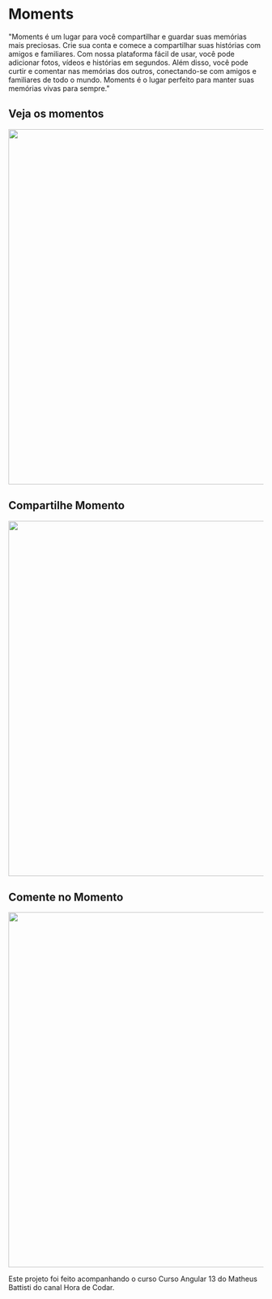 

# Moments
"Moments é um lugar para você compartilhar e guardar suas memórias mais preciosas. Crie sua conta e comece a compartilhar suas histórias com amigos e familiares. Com nossa plataforma fácil de usar, você pode adicionar fotos, vídeos e histórias em segundos. Além disso, você pode curtir e comentar nas memórias dos outros, conectando-se com amigos e familiares de todo o mundo. Moments é o lugar perfeito para manter suas memórias vivas para sempre."
## Veja os momentos
<div align="center">
<img src="https://user-images.githubusercontent.com/22270476/217495410-10e72b6f-75c0-4e63-a367-86c661a890a4.png" width="700px" />
</div>

## Compartilhe Momento
<div align="center">
<img src="https://user-images.githubusercontent.com/22270476/217496143-5c6aa73b-48e4-4e4d-be0a-574a1bc88a42.png" width="700px" />
</div>

## Comente no Momento 
<div align="center">
<img src="https://user-images.githubusercontent.com/22270476/217496544-f1d47ccb-c9ee-4b20-9287-44bd4af82fa6.png" width="700px" />
</div>

Este projeto foi feito acompanhando o curso Curso Angular 13 do Matheus Battisti do canal Hora de Codar.
